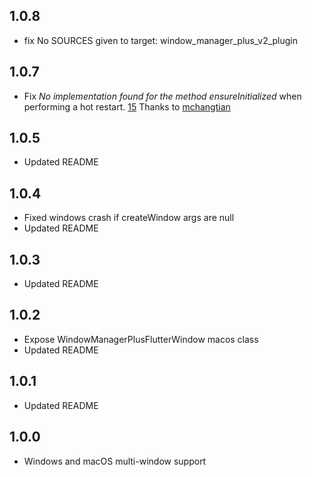 ## 1.0.8
- fix No SOURCES given to target: window_manager_plus_v2_plugin

## 1.0.7

- Fix _No implementation found for the method ensureInitialized_ when performing a hot restart. [15](https://github.com/pichillilorenzo/window_manager_plus/issues/15#issuecomment-2928841747) Thanks to [mchangtian](https://github.com/mchangtian)

## 1.0.5

- Updated README

## 1.0.4

- Fixed windows crash if createWindow args are null
- Updated README

## 1.0.3

- Updated README

## 1.0.2

- Expose WindowManagerPlusFlutterWindow macos class
- Updated README

## 1.0.1

- Updated README

## 1.0.0

- Windows and macOS multi-window support